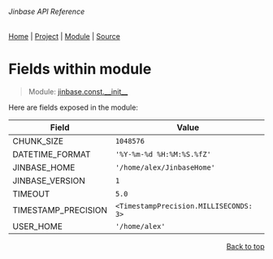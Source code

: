 ###### Jinbase API Reference
[Home](/docs/api/README.md) | [Project](/README.md) | [Module](/docs/api/modules/jinbase/const/__init__/README.md) | [Source](/src/jinbase/const/__init__.py)

# Fields within module
> Module: [jinbase.const.\_\_init\_\_](/docs/api/modules/jinbase/const/__init__/README.md)

Here are fields exposed in the module:

| Field | Value |
| --- | --- |
| CHUNK\_SIZE | `1048576` |
| DATETIME\_FORMAT | `'%Y-%m-%d %H:%M:%S.%fZ'` |
| JINBASE\_HOME | `'/home/alex/JinbaseHome'` |
| JINBASE\_VERSION | `1` |
| TIMEOUT | `5.0` |
| TIMESTAMP\_PRECISION | `<TimestampPrecision.MILLISECONDS: 3>` |
| USER\_HOME | `'/home/alex'` |

<p align="right"><a href="#jinbase-api-reference">Back to top</a></p>
